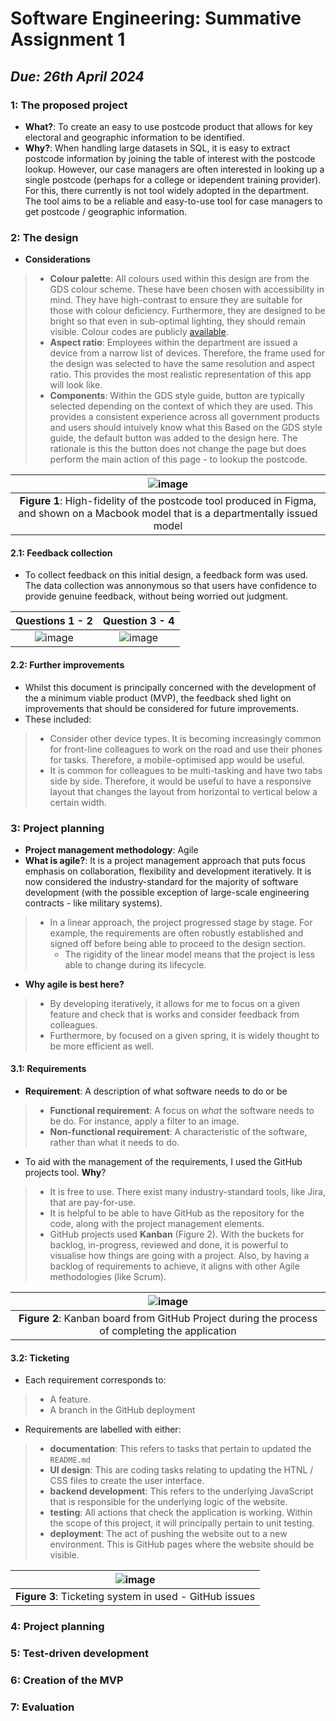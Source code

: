 # Software Engineering: Summative Assignment 1

## _Due: 26th April 2024_

### **1**: The proposed project
* **What?**: To create an easy to use postcode product that allows for key electoral and geographic information to be identified.
* **Why?**: When handling large datasets in SQL, it is easy to extract postcode information by joining the table of interest with the postcode lookup. However, our case managers are often interested in looking up a single postcode (perhaps for a college or idependent training provider). For this, there currently is not tool widely adopted in the department. The tool aims to be a reliable and easy-to-use tool for case managers to get postcode / geographic information.

### **2**: The design
* **Considerations**
> * **Colour palette**: All colours used within this design are from the GDS colour scheme. These have been chosen with accessibility in mind. They have high-contrast to ensure they are suitable for those with colour deficiency. Furthermore, they are designed to be bright so that even in sub-optimal lighting, they should remain visible. Colour codes are publicly [available](https://design-system.service.gov.uk/styles/colour/).
> * **Aspect ratio**: Employees within the department are issued a device from a narrow list of devices. Therefore, the frame used for the design was selected to have the same resolution and aspect ratio. This provides the most realistic representation of this app will look like.
> * **Components**: Within the GDS style guide, button are typically selected depending on the context of which they are used. This provides a consistent experience across all government products and users should intuively know what this Based on the GDS style guide, the default button was added to the design here. The rationale is this the button does not change the page but does perform the main action of this page - to lookup the postcode. 

| ![image](https://github.com/tom-mccloy/tm2188a_SoftwareEng_SA1/assets/162805077/73c07f33-ac08-44a0-95e8-264656db5349)
| :--: |
| **Figure 1**: High-fidelity of the postcode tool produced in Figma, and shown on a Macbook model that is a departmentally issued model |

#### **2.1**: Feedback collection
* To collect feedback on this initial design, a feedback form was used. The data collection was annonymous so that users have confidence to provide genuine feedback, without being worried out judgment.

Questions 1 - 2 | Question 3 - 4 
:-----:|:-----:
![image](https://github.com/tom-mccloy/tm2188a_SoftwareEng_SA1/assets/162805077/650e312b-2974-4f71-bee3-d926a2e056ac) | ![image](https://github.com/tom-mccloy/tm2188a_SoftwareEng_SA1/assets/162805077/1109901a-ccb3-4997-be95-c92f3bc73dff) |


#### **2.2**: Further improvements
* Whilst this document is principally concerned with the development of the a minimum viable product (MVP), the feedback shed light on improvements that should be considered for future improvements.
* These included:
> * Consider other device types. It is becoming increasingly common for front-line colleagues to work on the road and use their phones for tasks. Therefore, a mobile-optimised app would be useful.
> * It is common for colleagues to be multi-tasking and have two tabs side by side. Therefore, it would be useful to have a responsive layout that changes the layout from horizontal to vertical below a certain width. 

### **3**: Project planning

* **Project management methodology**: Agile
* **What is agile?**: It is a project management approach that puts focus emphasis on collaboration, flexibility and development iteratively. It is now considered the industry-standard for the majority of software development (with the possible exception of large-scale engineering contracts - like military systems). 
> * In a linear approach, the project progressed stage by stage. For example, the requirements are often robustly established and signed off before being able to proceed to the design section.
>   * The rigidity of the linear model means that the project is less able to change during its lifecycle.
* **Why agile is best here?**
> * By developing iteratively, it allows for me to focus on a given feature and check that is works and consider feedback from colleagues.
>* Furthermore, by focused on a given spring, it is widely thought to be more efficient as well. 

#### **3.1**: Requirements

* **Requirement**: A description of what software needs to do or be
> * **Functional requirement**: A focus on _what_ the software needs to be do. For instance, apply a filter to an image.
> * **Non-functional requirement**: A characteristic of the software, rather than what it needs to do.
* To aid with the management of the requirements, I used the GitHub projects tool. **Why**?
> * It is free to use. There exist many industry-standard tools, like Jira, that are pay-for-use.
> * It is helpful to be able to have GitHub as the repository for the code, along with the project management elements.
> * GitHub projects used **Kanban** (Figure 2). With the buckets for backlog, in-progress, reviewed and done, it is powerful to visualise how things are going with a project. Also, by having a backlog of requirements to achieve, it aligns with other Agile methodologies (like Scrum). 

| ![image](https://github.com/tom-mccloy/tm2188a_SoftwareEng_SA1/assets/162805077/a646b5ce-786e-4aab-bf34-eee9667a30c7) 
| :---: |
| **Figure 2**: Kanban board from GitHub Project during the process of completing the application |

#### **3.2**: Ticketing

* Each requirement corresponds to:
> * A feature.
> * A branch in the GitHub deployment
* Requirements are labelled with either:
> * **documentation**: This refers to tasks that pertain to updated the `README.md`
> * **UI design**: This are coding tasks relating to updating the HTNL / CSS files to create the user interface.
> * **backend development**: This refers to the underlying JavaScript that is responsible for the underlying logic of the website.
> * **testing**: All actions that check the application is working. Within the scope of this project, it will principally pertain to unit testing.
> * **deployment**: The act of pushing the website out to a new environment. This is GitHub pages where the website should be visible.

| ![image](https://github.com/tom-mccloy/tm2188a_SoftwareEng_SA1/assets/162805077/8e759127-381c-4255-b379-debcad9b2c75)
| :----: |
| **Figure 3**: Ticketing system in used - GitHub issues |


### **4**: Project planning

### **5**: Test-driven development

### **6**: Creation of the MVP

### **7**: Evaluation
